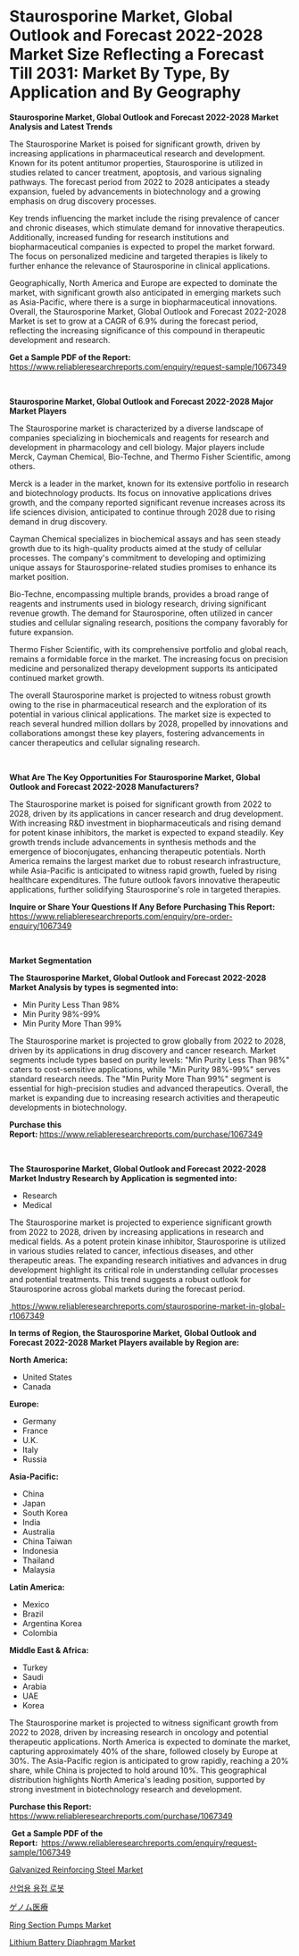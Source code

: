 <p><h1>Staurosporine Market, Global Outlook and Forecast 2022-2028 Market Size Reflecting a Forecast Till 2031: Market By Type, By Application and By Geography</h1></p><p><strong>Staurosporine Market, Global Outlook and Forecast 2022-2028 Market Analysis and Latest Trends</strong></p>
<p><p>The Staurosporine Market is poised for significant growth, driven by increasing applications in pharmaceutical research and development. Known for its potent antitumor properties, Staurosporine is utilized in studies related to cancer treatment, apoptosis, and various signaling pathways. The forecast period from 2022 to 2028 anticipates a steady expansion, fueled by advancements in biotechnology and a growing emphasis on drug discovery processes.</p><p>Key trends influencing the market include the rising prevalence of cancer and chronic diseases, which stimulate demand for innovative therapeutics. Additionally, increased funding for research institutions and biopharmaceutical companies is expected to propel the market forward. The focus on personalized medicine and targeted therapies is likely to further enhance the relevance of Staurosporine in clinical applications.</p><p>Geographically, North America and Europe are expected to dominate the market, with significant growth also anticipated in emerging markets such as Asia-Pacific, where there is a surge in biopharmaceutical innovations. Overall, the Staurosporine Market, Global Outlook and Forecast 2022-2028 Market is set to grow at a CAGR of 6.9% during the forecast period, reflecting the increasing significance of this compound in therapeutic development and research.</p></p>
<p><strong>Get a Sample PDF of the Report:&nbsp;</strong> <a href="https://www.reliableresearchreports.com/enquiry/request-sample/1067349">https://www.reliableresearchreports.com/enquiry/request-sample/1067349</a></p>
<p>&nbsp;</p>
<p><strong>Staurosporine Market, Global Outlook and Forecast 2022-2028 Major Market Players</strong></p>
<p><p>The Staurosporine market is characterized by a diverse landscape of companies specializing in biochemicals and reagents for research and development in pharmacology and cell biology. Major players include Merck, Cayman Chemical, Bio-Techne, and Thermo Fisher Scientific, among others.</p><p>Merck is a leader in the market, known for its extensive portfolio in research and biotechnology products. Its focus on innovative applications drives growth, and the company reported significant revenue increases across its life sciences division, anticipated to continue through 2028 due to rising demand in drug discovery.</p><p>Cayman Chemical specializes in biochemical assays and has seen steady growth due to its high-quality products aimed at the study of cellular processes. The company's commitment to developing and optimizing unique assays for Staurosporine-related studies promises to enhance its market position.</p><p>Bio-Techne, encompassing multiple brands, provides a broad range of reagents and instruments used in biology research, driving significant revenue growth. The demand for Staurosporine, often utilized in cancer studies and cellular signaling research, positions the company favorably for future expansion.</p><p>Thermo Fisher Scientific, with its comprehensive portfolio and global reach, remains a formidable force in the market. The increasing focus on precision medicine and personalized therapy development supports its anticipated continued market growth.</p><p>The overall Staurosporine market is projected to witness robust growth owing to the rise in pharmaceutical research and the exploration of its potential in various clinical applications. The market size is expected to reach several hundred million dollars by 2028, propelled by innovations and collaborations amongst these key players, fostering advancements in cancer therapeutics and cellular signaling research.</p></p>
<p>&nbsp;</p>
<p><strong>What Are The Key Opportunities For Staurosporine Market, Global Outlook and Forecast 2022-2028 Manufacturers?</strong></p>
<p><p>The Staurosporine market is poised for significant growth from 2022 to 2028, driven by its applications in cancer research and drug development. With increasing R&D investment in biopharmaceuticals and rising demand for potent kinase inhibitors, the market is expected to expand steadily. Key growth trends include advancements in synthesis methods and the emergence of bioconjugates, enhancing therapeutic potentials. North America remains the largest market due to robust research infrastructure, while Asia-Pacific is anticipated to witness rapid growth, fueled by rising healthcare expenditures. The future outlook favors innovative therapeutic applications, further solidifying Staurosporine's role in targeted therapies.</p></p>
<p><strong>Inquire or Share Your Questions If Any Before Purchasing This Report:</strong> <a href="https://www.reliableresearchreports.com/enquiry/pre-order-enquiry/1067349">https://www.reliableresearchreports.com/enquiry/pre-order-enquiry/1067349</a></p>
<p>&nbsp;</p>
<p><strong>Market Segmentation</strong></p>
<p><strong>The Staurosporine Market, Global Outlook and Forecast 2022-2028 Market Analysis by types is segmented into:</strong></p>
<p><ul><li>Min Purity Less Than 98%</li><li>Min Purity 98%-99%</li><li>Min Purity More Than 99%</li></ul></p>
<p><p>The Staurosporine market is projected to grow globally from 2022 to 2028, driven by its applications in drug discovery and cancer research. Market segments include types based on purity levels: "Min Purity Less Than 98%" caters to cost-sensitive applications, while "Min Purity 98%-99%" serves standard research needs. The "Min Purity More Than 99%" segment is essential for high-precision studies and advanced therapeutics. Overall, the market is expanding due to increasing research activities and therapeutic developments in biotechnology.</p></p>
<p><strong>Purchase this Report:&nbsp;</strong><a href="https://www.reliableresearchreports.com/purchase/1067349">https://www.reliableresearchreports.com/purchase/1067349</a></p>
<p>&nbsp;</p>
<p><strong>The Staurosporine Market, Global Outlook and Forecast 2022-2028 Market Industry Research by Application is segmented into:</strong></p>
<p><ul><li>Research</li><li>Medical</li></ul></p>
<p><p>The Staurosporine market is projected to experience significant growth from 2022 to 2028, driven by increasing applications in research and medical fields. As a potent protein kinase inhibitor, Staurosporine is utilized in various studies related to cancer, infectious diseases, and other therapeutic areas. The expanding research initiatives and advances in drug development highlight its critical role in understanding cellular processes and potential treatments. This trend suggests a robust outlook for Staurosporine across global markets during the forecast period.</p></p>
<p><a href="https://www.reliableresearchreports.com/staurosporine-market-in-global-r1067349">&nbsp;https://www.reliableresearchreports.com/staurosporine-market-in-global-r1067349</a></p>
<p><strong>In terms of Region, the Staurosporine Market, Global Outlook and Forecast 2022-2028 Market Players available by Region are:</strong></p>
<p>
    <p> <strong> North America: </strong>
        <ul>
            <li>United States</li>
            <li>Canada</li>
        </ul>
        </p> 
    <p> <strong> Europe: </strong>
        <ul>
            <li>Germany</li>
            <li>France</li>
            <li>U.K.</li>
            <li>Italy</li>
            <li>Russia</li>
        </ul>
        </p> 
    <p> <strong> Asia-Pacific: </strong>
        <ul>
            <li>China</li>
            <li>Japan</li>
            <li>South Korea</li>
            <li>India</li>
            <li>Australia</li>
            <li>China Taiwan</li>
            <li>Indonesia</li>
            <li>Thailand</li>
            <li>Malaysia</li>
        </ul>
        </p> 
    <p> <strong> Latin America: </strong>
        <ul>
            <li>Mexico</li>
            <li>Brazil</li>
            <li>Argentina Korea</li>
            <li>Colombia</li>
        </ul>
        </p> 
    <p> <strong> Middle East & Africa: </strong>
        <ul>
            <li>Turkey</li>
            <li>Saudi</li>
            <li>Arabia</li>
            <li>UAE</li>
            <li>Korea</li>
        </ul>
    </p>
    </p>
<p><p>The Staurosporine market is projected to witness significant growth from 2022 to 2028, driven by increasing research in oncology and potential therapeutic applications. North America is expected to dominate the market, capturing approximately 40% of the share, followed closely by Europe at 30%. The Asia-Pacific region is anticipated to grow rapidly, reaching a 20% share, while China is projected to hold around 10%. This geographical distribution highlights North America's leading position, supported by strong investment in biotechnology research and development.</p></p>
<p><strong>Purchase this Report: </strong><a href="https://www.reliableresearchreports.com/purchase/1067349">https://www.reliableresearchreports.com/purchase/1067349</a></p>
<p>&nbsp;<strong>Get a Sample PDF of the Report:&nbsp;&nbsp;</strong><a href="https://www.reliableresearchreports.com/enquiry/request-sample/1067349">https://www.reliableresearchreports.com/enquiry/request-sample/1067349</a></p>
<p><strong></strong></p>
<p><p><a href="https://medium.com/@lamm8276/global-galvanized-reinforcing-steel-market-sector-2024-2031-market-metrics-and-market-strategic-b43c38f5fc2d">Galvanized Reinforcing Steel Market</a></p><p><a href="https://loganorozco7.medium.com/%EC%82%B0%EC%97%85%EC%9A%A9-%EC%9A%A9%EC%A0%91-%EB%A1%9C%EB%B4%87-%EC%8B%9C%EC%9E%A5-%EB%8F%99%ED%96%A5-%ED%83%90%EC%83%89-2024%EB%85%84%EB%B6%80%ED%84%B0-2031%EB%85%84%EA%B9%8C%EC%A7%80-%EC%82%B0%EC%97%85%EC%9A%A9-%EC%9A%A9%EC%A0%91-%EB%A1%9C%EB%B4%87-%EC%8B%9C%EC%9E%A5%EC%9D%98-%EC%88%98%EC%9D%B5-%EB%B6%84%EC%84%9D-%EB%B0%8F-%EC%84%B1%EC%9E%A5-%EC%A0%84%EB%A7%9D-f741e13c4556">산업용 용접 로봇</a></p><p><a href="https://medium.com/@bproschd5/%E3%82%B0%E3%83%AD%E3%83%BC%E3%83%90%E3%83%AB%E3%82%B2%E3%83%8E%E3%83%9F%E3%82%AF%E3%82%B9%E5%8C%BB%E5%AD%A6%E5%B8%82%E5%A0%B4%E3%81%AE%E3%83%88%E3%83%AC%E3%83%B3%E3%83%89-%E6%88%90%E9%95%B7%E6%A9%9F%E4%BC%9A%E3%81%A8%E8%AA%B2%E9%A1%8C%E3%81%AB%E9%96%A2%E3%81%99%E3%82%8B%E6%B4%9E%E5%AF%9F-2024%E5%B9%B4%E3%81%8B%E3%82%892031%E5%B9%B4%E3%81%BE%E3%81%A7%E3%81%AE%E4%BA%88%E6%B8%AC-61e578addff2">ゲノム医療</a></p><p><a href="https://www.linkedin.com/pulse/ring-section-pumps-market-segmentation-geographical-regions-ebale?trackingId=VgcQfn9qTfmEn002%2FLhDfg%3D%3D">Ring Section Pumps Market</a></p><p><a href="https://issuu.com/reportprime-2/docs/lithium-battery-diaphragm-market-si_2ffef86e9c2f15">Lithium Battery Diaphragm Market</a></p></p>